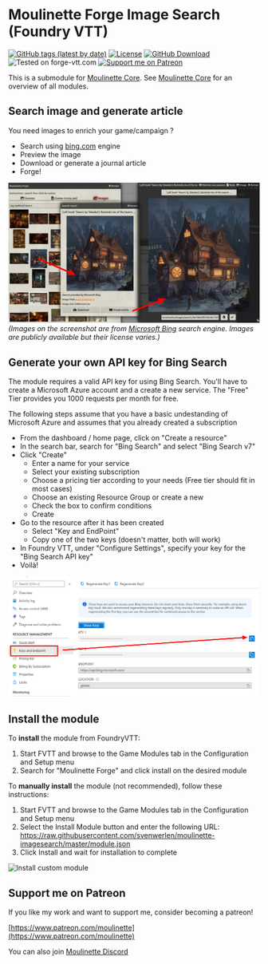 # Moulinette Forge Image Search (Foundry VTT)

[![GitHub tags (latest by date)](https://img.shields.io/github/v/tag/SvenWerlen/moulinette-imagesearch)](https://github.com/SvenWerlen/moulinette-imagesearch/releases)
[![License](https://img.shields.io/github/license/SvenWerlen/moulinette-imagesearch)](https://github.com/SvenWerlen/moulinette-imagesearch/blob/main/LICENSE.txt)
[![GitHub Download](https://img.shields.io/badge/foundryvtt-Download-important)](#install)
![Tested on forge-vtt.com](https://img.shields.io/badge/Forge-supported-success)
[![Support me on Patreon](https://img.shields.io/badge/patreon-Support%20me-informational)](https://www.patreon.com/moulinette)

This is a submodule for [Moulinette Core](https://github.com/SvenWerlen/moulinette-core). See [Moulinette Core](https://github.com/SvenWerlen/moulinette-core) for an overview of all modules.

## Search image and generate article

You need images to enrich your game/campaign ?
* Search using <a href="https://www.bing.com" target="_blank">bing.com</a> engine
* Preview the image
* Download or generate a journal article
* Forge!

![Image search on Bing](docs/img/search-bing.jpg)
<br>_(Images on the screenshot are from [Microsoft Bing](https://www.bing.com) search engine. Images are publicly available but their license varies.)_

## <a name="configure"/>Generate your own API key for Bing Search

The module requires a valid API key for using Bing Search. You'll have to create a Microsoft Azure account and a create a new service. The "Free" Tier provides you 1000 requests per month for free.

The following steps assume that you have a basic undestanding of Microsoft Azure and assumes that you already created a subscription
* From the dashboard / home page, click on "Create a resource"
* In the search bar, search for "Bing Search" and select "Bing Search v7"
* Click "Create"
  * Enter a name for your service
  * Select your existing subscription
  * Choose a pricing tier according to your needs (Free tier should fit in most cases)
  * Choose an existing Resource Group or create a new
  * Check the box to confirm conditions
  * Create
* Go to the resource after it has been created
  * Select "Key and EndPoint"
  * Copy one of the two keys (doesn't matter, both will work)
* In Foundry VTT, under "Configure Settings", specify your key for the "Bing Search API key"
* Voilà!

![Image search on Bing](docs/img/configure-bing.jpg)

## <a name="install"/>Install the module

To **install** the module from FoundryVTT:
1. Start FVTT and browse to the Game Modules tab in the Configuration and Setup menu
2. Search for "Moulinette Forge" and click install on the desired module

To **manually install** the module (not recommended), follow these instructions:

1. Start FVTT and browse to the Game Modules tab in the Configuration and Setup menu
2. Select the Install Module button and enter the following URL: https://raw.githubusercontent.com/svenwerlen/moulinette-imagesearch/master/module.json
3. Click Install and wait for installation to complete 

![Install custom module](https://raw.githubusercontent.com/SvenWerlen/moulinette-core/main/docs/img/moulinette-install.jpg)

## <a name="support"/>Support me on Patreon

If you like my work and want to support me, consider becoming a patreon!

[https://www.patreon.com/moulinette](https://www.patreon.com/moulinette)

You can also join [Moulinette Discord](https://discord.gg/xg3dcMQfP2)

